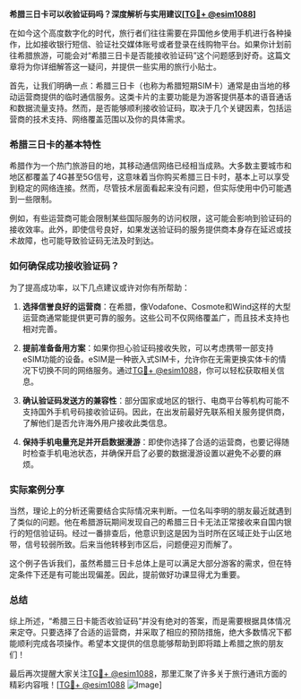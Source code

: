 **希腊三日卡可以收验证码吗？深度解析与实用建议[[TG💪+ @esim1088](https://t.me/s/esim1088)]**

在如今这个高度数字化的时代，旅行者们往往需要在异国他乡使用手机进行各种操作，比如接收银行短信、验证社交媒体账号或者登录在线购物平台。如果你计划前往希腊旅游，可能会对“希腊三日卡是否能接收验证码”这个问题感到好奇。这篇文章将为你详细解答这一疑问，并提供一些实用的旅行小贴士。

首先，让我们明确一点：希腊三日卡（也称为希腊短期SIM卡）通常是由当地的移动运营商提供的临时通信服务。这类卡片的主要功能是为游客提供基本的语音通话和数据流量支持。然而，是否能够顺利接收验证码，取决于几个关键因素，包括运营商的技术支持、网络覆盖范围以及你的具体需求。

### 希腊三日卡的基本特性

希腊作为一个热门旅游目的地，其移动通信网络已经相当成熟。大多数主要城市和地区都覆盖了4G甚至5G信号，这意味着当你购买希腊三日卡时，基本上可以享受到稳定的网络连接。然而，尽管技术层面看起来没有问题，但实际使用中仍可能遇到一些限制。

例如，有些运营商可能会限制某些国际服务的访问权限，这可能会影响到验证码的接收效率。此外，即使信号良好，如果发送验证码的服务提供商本身存在延迟或技术故障，也可能导致验证码无法及时到达。

### 如何确保成功接收验证码？

为了提高成功率，以下几点建议或许对你有所帮助：

1. **选择信誉良好的运营商**：在希腊，像Vodafone、Cosmote和Wind这样的大型运营商通常能提供更可靠的服务。这些公司不仅网络覆盖广，而且技术支持也相对完善。
   
2. **提前准备备用方案**：如果你担心验证码接收失败，可以考虑携带一部支持eSIM功能的设备。eSIM是一种嵌入式SIM卡，允许你在无需更换实体卡的情况下切换不同的网络服务。通过[TG💪+ @esim1088](https://t.me/s/esim1088)，你可以轻松获取相关信息。

3. **确认验证码发送方的兼容性**：部分国家或地区的银行、电商平台等机构可能不支持国外手机号码接收验证码。因此，在出发前最好先联系相关服务提供商，了解他们是否允许海外用户接收此类信息。

4. **保持手机电量充足并开启数据漫游**：即使你选择了合适的运营商，也要记得随时检查手机电池状态，并确保开启了必要的数据漫游设置以避免不必要的麻烦。

### 实际案例分享

当然，理论上的分析还需要结合实际情况来判断。一位名叫李明的朋友最近就遇到了类似的问题。他在希腊游玩期间发现自己的希腊三日卡无法正常接收来自国内银行的短信验证码。经过一番排查后，他意识到这是因为当时所在区域正处于山区地带，信号较弱所致。后来当他转移到市区后，问题便迎刃而解了。

这个例子告诉我们，虽然希腊三日卡总体上是可以满足大部分游客的需求，但在特定条件下还是有可能出现偏差。因此，提前做好功课显得尤为重要。

### 总结

综上所述，“希腊三日卡能否收验证码”并没有绝对的答案，而是需要根据具体情况来定夺。只要选择了合适的运营商，并采取了相应的预防措施，绝大多数情况下都能顺利完成各项操作。希望本文提供的信息能够帮助到即将踏上希腊之旅的朋友们！

最后再次提醒大家关注[TG💪+ @esim1088](https://t.me/s/esim1088)，那里汇聚了许多关于旅行通讯方面的精彩内容哦！[[TG💪+ @esim1088](https://t.me/s/esim1088) ![Image](https://i.postimg.cc/4NQfJmqS/Snipaste-2025-05-13-00-14-12.png)]